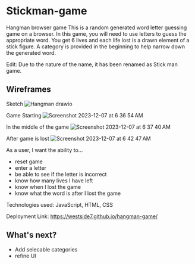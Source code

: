 # Stickman-game
Hangman browser game
This is a random generated word letter guessing game on a browser. In this game, you will need to use letters to guess the appropriate word. You get 6 lives and each life lost is a drawn element of a stick figure. A category is provided in the beginning to help narrow down the generated word.

Edit: Due to the nature of the name, it has been renamed as Stick man game.

## Wireframes
Sketch
![Hangman drawio](https://github.com/westside7/hangman-game/assets/44102394/a69f7d61-134c-49f9-9725-ca016f1d08c6)

Game Starting
![Screenshot 2023-12-07 at 6 36 54 AM](https://github.com/westside7/hangman-game/assets/44102394/e2fe909c-c789-439d-b8e8-e0a56fadf2c1)

In the middle of the game
![Screenshot 2023-12-07 at 6 37 40 AM](https://github.com/westside7/hangman-game/assets/44102394/b5df8db8-cacf-4712-b3b0-7635e269a126)

After game is lost
![Screenshot 2023-12-07 at 6 42 47 AM](https://github.com/westside7/hangman-game/assets/44102394/864d5698-5fc7-49fd-9b37-4aeb815344b1)

As a user, I want the ability to... 
  - reset game
  - enter a letter
  - be able to see if the letter is incorrect
  - know how many lives I have left
  - know when I lost the game
  - know what the word is after I lost the game

Technologies used: JavaScript, HTML, CSS

Deployment Link: https://westside7.github.io/hangman-game/

## What's next?
- Add selecable categories
- refine UI

